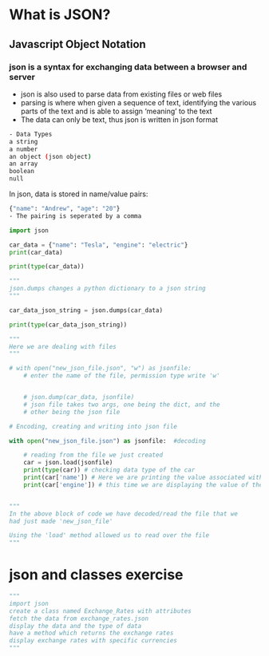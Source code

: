 # What is JSON?
## Javascript Object Notation 

### json is a syntax for exchanging data between a browser and server

- json is also used to parse data from existing files or web files
- parsing is where when given a sequence of text, identifying the various parts of the text and is able to assign ‘meaning’ to the text
- The data can only be text, thus json is written in json format
``` bash
- Data Types
a string
a number
an object (json object)
an array
boolean
null

```
In json, data is stored in name/value pairs:

``` bash
{"name": "Andrew", "age": "20"}
- The pairing is seperated by a comma
```

```python
import json

car_data = {"name": "Tesla", "engine": "electric"}
print(car_data)

print(type(car_data))

"""
json.dumps changes a python dictionary to a json string
"""

car_data_json_string = json.dumps(car_data)

print(type(car_data_json_string))

"""
Here we are dealing with files
"""

# with open("new_json_file.json", "w") as jsonfile:
    # enter the name of the file, permission type write 'w'


    # json.dump(car_data, jsonfile)
    # json file takes two args, one being the dict, and the
    # other being the json file

# Encoding, creating and writing into json file

with open("new_json_file.json") as jsonfile:  #decoding

    # reading from the file we just created
    car = json.load(jsonfile)
    print(type(car)) # checking data type of the car
    print(car['name']) # Here we are printing the value associated with the key 'name'
    print(car['engine']) # this time we are displaying the value of the 'engine' key


"""
In the above block of code we have decoded/read the file that we 
had just made 'new_json_file'

Using the 'load' method allowed us to read over the file
"""
```

# json and classes exercise
```python
"""
import json
create a class named Exchange_Rates with attributes
fetch the data from exchange_rates.json
display the data and the type of data
have a method which returns the exchange rates
display exchange rates with specific currencies
"""
```